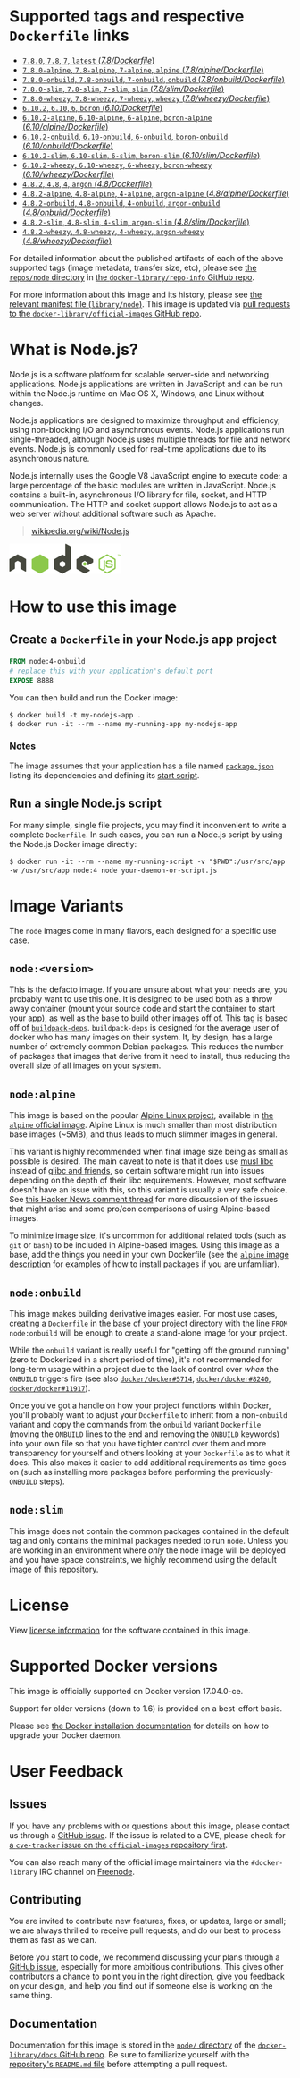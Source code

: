 <!--

********************************************************************************

WARNING:

    DO NOT EDIT "node/README.md"

    IT IS AUTO-GENERATED

    (from the other files in "node/" combined with a set of templates)

********************************************************************************

-->

# Supported tags and respective `Dockerfile` links

-	[`7.8.0`, `7.8`, `7`, `latest` (*7.8/Dockerfile*)](https://github.com/nodejs/docker-node/blob/4fa0c90f383880b8c03f6e2c07e8d46a0ae9075f/7.8/Dockerfile)
-	[`7.8.0-alpine`, `7.8-alpine`, `7-alpine`, `alpine` (*7.8/alpine/Dockerfile*)](https://github.com/nodejs/docker-node/blob/4fa0c90f383880b8c03f6e2c07e8d46a0ae9075f/7.8/alpine/Dockerfile)
-	[`7.8.0-onbuild`, `7.8-onbuild`, `7-onbuild`, `onbuild` (*7.8/onbuild/Dockerfile*)](https://github.com/nodejs/docker-node/blob/189588b1b52f80f8b3cec7f432ac60c0e884116e/7.8/onbuild/Dockerfile)
-	[`7.8.0-slim`, `7.8-slim`, `7-slim`, `slim` (*7.8/slim/Dockerfile*)](https://github.com/nodejs/docker-node/blob/4fa0c90f383880b8c03f6e2c07e8d46a0ae9075f/7.8/slim/Dockerfile)
-	[`7.8.0-wheezy`, `7.8-wheezy`, `7-wheezy`, `wheezy` (*7.8/wheezy/Dockerfile*)](https://github.com/nodejs/docker-node/blob/4fa0c90f383880b8c03f6e2c07e8d46a0ae9075f/7.8/wheezy/Dockerfile)
-	[`6.10.2`, `6.10`, `6`, `boron` (*6.10/Dockerfile*)](https://github.com/nodejs/docker-node/blob/4fa0c90f383880b8c03f6e2c07e8d46a0ae9075f/6.10/Dockerfile)
-	[`6.10.2-alpine`, `6.10-alpine`, `6-alpine`, `boron-alpine` (*6.10/alpine/Dockerfile*)](https://github.com/nodejs/docker-node/blob/4fa0c90f383880b8c03f6e2c07e8d46a0ae9075f/6.10/alpine/Dockerfile)
-	[`6.10.2-onbuild`, `6.10-onbuild`, `6-onbuild`, `boron-onbuild` (*6.10/onbuild/Dockerfile*)](https://github.com/nodejs/docker-node/blob/140ada855e777f9aa3156a2169817b2778f707be/6.10/onbuild/Dockerfile)
-	[`6.10.2-slim`, `6.10-slim`, `6-slim`, `boron-slim` (*6.10/slim/Dockerfile*)](https://github.com/nodejs/docker-node/blob/4fa0c90f383880b8c03f6e2c07e8d46a0ae9075f/6.10/slim/Dockerfile)
-	[`6.10.2-wheezy`, `6.10-wheezy`, `6-wheezy`, `boron-wheezy` (*6.10/wheezy/Dockerfile*)](https://github.com/nodejs/docker-node/blob/4fa0c90f383880b8c03f6e2c07e8d46a0ae9075f/6.10/wheezy/Dockerfile)
-	[`4.8.2`, `4.8`, `4`, `argon` (*4.8/Dockerfile*)](https://github.com/nodejs/docker-node/blob/4fa0c90f383880b8c03f6e2c07e8d46a0ae9075f/4.8/Dockerfile)
-	[`4.8.2-alpine`, `4.8-alpine`, `4-alpine`, `argon-alpine` (*4.8/alpine/Dockerfile*)](https://github.com/nodejs/docker-node/blob/4fa0c90f383880b8c03f6e2c07e8d46a0ae9075f/4.8/alpine/Dockerfile)
-	[`4.8.2-onbuild`, `4.8-onbuild`, `4-onbuild`, `argon-onbuild` (*4.8/onbuild/Dockerfile*)](https://github.com/nodejs/docker-node/blob/9bc214cd9f0cc1a84d74f03665aa87e37535cd14/4.8/onbuild/Dockerfile)
-	[`4.8.2-slim`, `4.8-slim`, `4-slim`, `argon-slim` (*4.8/slim/Dockerfile*)](https://github.com/nodejs/docker-node/blob/4fa0c90f383880b8c03f6e2c07e8d46a0ae9075f/4.8/slim/Dockerfile)
-	[`4.8.2-wheezy`, `4.8-wheezy`, `4-wheezy`, `argon-wheezy` (*4.8/wheezy/Dockerfile*)](https://github.com/nodejs/docker-node/blob/4fa0c90f383880b8c03f6e2c07e8d46a0ae9075f/4.8/wheezy/Dockerfile)

For detailed information about the published artifacts of each of the above supported tags (image metadata, transfer size, etc), please see [the `repos/node` directory](https://github.com/docker-library/repo-info/blob/master/repos/node) in [the `docker-library/repo-info` GitHub repo](https://github.com/docker-library/repo-info).

For more information about this image and its history, please see [the relevant manifest file (`library/node`)](https://github.com/docker-library/official-images/blob/master/library/node). This image is updated via [pull requests to the `docker-library/official-images` GitHub repo](https://github.com/docker-library/official-images/pulls?q=label%3Alibrary%2Fnode).

# What is Node.js?

Node.js is a software platform for scalable server-side and networking applications. Node.js applications are written in JavaScript and can be run within the Node.js runtime on Mac OS X, Windows, and Linux without changes.

Node.js applications are designed to maximize throughput and efficiency, using non-blocking I/O and asynchronous events. Node.js applications run single-threaded, although Node.js uses multiple threads for file and network events. Node.js is commonly used for real-time applications due to its asynchronous nature.

Node.js internally uses the Google V8 JavaScript engine to execute code; a large percentage of the basic modules are written in JavaScript. Node.js contains a built-in, asynchronous I/O library for file, socket, and HTTP communication. The HTTP and socket support allows Node.js to act as a web server without additional software such as Apache.

> [wikipedia.org/wiki/Node.js](https://en.wikipedia.org/wiki/Node.js)

![logo](https://raw.githubusercontent.com/docker-library/docs/01c12653951b2fe592c1f93a13b4e289ada0e3a1/node/logo.png)

# How to use this image

## Create a `Dockerfile` in your Node.js app project

```dockerfile
FROM node:4-onbuild
# replace this with your application's default port
EXPOSE 8888
```

You can then build and run the Docker image:

```console
$ docker build -t my-nodejs-app .
$ docker run -it --rm --name my-running-app my-nodejs-app
```

### Notes

The image assumes that your application has a file named [`package.json`](https://docs.npmjs.com/files/package.json) listing its dependencies and defining its [start script](https://docs.npmjs.com/misc/scripts#default-values).

## Run a single Node.js script

For many simple, single file projects, you may find it inconvenient to write a complete `Dockerfile`. In such cases, you can run a Node.js script by using the Node.js Docker image directly:

```console
$ docker run -it --rm --name my-running-script -v "$PWD":/usr/src/app -w /usr/src/app node:4 node your-daemon-or-script.js
```

# Image Variants

The `node` images come in many flavors, each designed for a specific use case.

## `node:<version>`

This is the defacto image. If you are unsure about what your needs are, you probably want to use this one. It is designed to be used both as a throw away container (mount your source code and start the container to start your app), as well as the base to build other images off of. This tag is based off of [`buildpack-deps`](https://registry.hub.docker.com/_/buildpack-deps/). `buildpack-deps` is designed for the average user of docker who has many images on their system. It, by design, has a large number of extremely common Debian packages. This reduces the number of packages that images that derive from it need to install, thus reducing the overall size of all images on your system.

## `node:alpine`

This image is based on the popular [Alpine Linux project](http://alpinelinux.org), available in [the `alpine` official image](https://hub.docker.com/_/alpine). Alpine Linux is much smaller than most distribution base images (~5MB), and thus leads to much slimmer images in general.

This variant is highly recommended when final image size being as small as possible is desired. The main caveat to note is that it does use [musl libc](http://www.musl-libc.org) instead of [glibc and friends](http://www.etalabs.net/compare_libcs.html), so certain software might run into issues depending on the depth of their libc requirements. However, most software doesn't have an issue with this, so this variant is usually a very safe choice. See [this Hacker News comment thread](https://news.ycombinator.com/item?id=10782897) for more discussion of the issues that might arise and some pro/con comparisons of using Alpine-based images.

To minimize image size, it's uncommon for additional related tools (such as `git` or `bash`) to be included in Alpine-based images. Using this image as a base, add the things you need in your own Dockerfile (see the [`alpine` image description](https://hub.docker.com/_/alpine/) for examples of how to install packages if you are unfamiliar).

## `node:onbuild`

This image makes building derivative images easier. For most use cases, creating a `Dockerfile` in the base of your project directory with the line `FROM node:onbuild` will be enough to create a stand-alone image for your project.

While the `onbuild` variant is really useful for "getting off the ground running" (zero to Dockerized in a short period of time), it's not recommended for long-term usage within a project due to the lack of control over *when* the `ONBUILD` triggers fire (see also [`docker/docker#5714`](https://github.com/docker/docker/issues/5714), [`docker/docker#8240`](https://github.com/docker/docker/issues/8240), [`docker/docker#11917`](https://github.com/docker/docker/issues/11917)).

Once you've got a handle on how your project functions within Docker, you'll probably want to adjust your `Dockerfile` to inherit from a non-`onbuild` variant and copy the commands from the `onbuild` variant `Dockerfile` (moving the `ONBUILD` lines to the end and removing the `ONBUILD` keywords) into your own file so that you have tighter control over them and more transparency for yourself and others looking at your `Dockerfile` as to what it does. This also makes it easier to add additional requirements as time goes on (such as installing more packages before performing the previously-`ONBUILD` steps).

## `node:slim`

This image does not contain the common packages contained in the default tag and only contains the minimal packages needed to run `node`. Unless you are working in an environment where *only* the node image will be deployed and you have space constraints, we highly recommend using the default image of this repository.

# License

View [license information](https://github.com/joyent/node/blob/master/LICENSE) for the software contained in this image.

# Supported Docker versions

This image is officially supported on Docker version 17.04.0-ce.

Support for older versions (down to 1.6) is provided on a best-effort basis.

Please see [the Docker installation documentation](https://docs.docker.com/installation/) for details on how to upgrade your Docker daemon.

# User Feedback

## Issues

If you have any problems with or questions about this image, please contact us through a [GitHub issue](https://github.com/nodejs/docker-node/issues). If the issue is related to a CVE, please check for [a `cve-tracker` issue on the `official-images` repository first](https://github.com/docker-library/official-images/issues?q=label%3Acve-tracker).

You can also reach many of the official image maintainers via the `#docker-library` IRC channel on [Freenode](https://freenode.net).

## Contributing

You are invited to contribute new features, fixes, or updates, large or small; we are always thrilled to receive pull requests, and do our best to process them as fast as we can.

Before you start to code, we recommend discussing your plans through a [GitHub issue](https://github.com/nodejs/docker-node/issues), especially for more ambitious contributions. This gives other contributors a chance to point you in the right direction, give you feedback on your design, and help you find out if someone else is working on the same thing.

## Documentation

Documentation for this image is stored in the [`node/` directory](https://github.com/docker-library/docs/tree/master/node) of the [`docker-library/docs` GitHub repo](https://github.com/docker-library/docs). Be sure to familiarize yourself with the [repository's `README.md` file](https://github.com/docker-library/docs/blob/master/README.md) before attempting a pull request.
